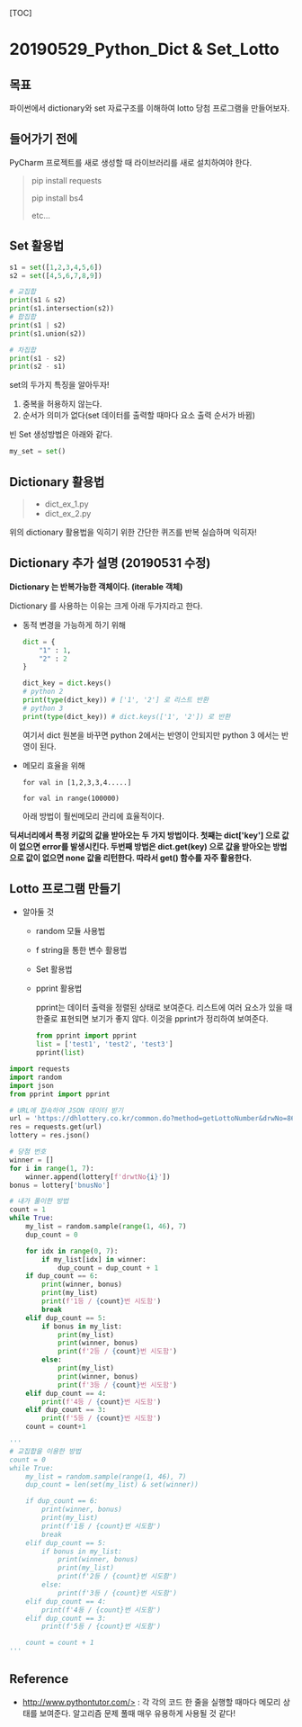 [TOC]

# 20190529_Python_Dict & Set_Lotto

## 목표

파이썬에서 dictionary와 set 자료구조를 이해하여 lotto 당첨 프로그램을 만들어보자.

## 들어가기 전에

PyCharm 프로젝트를 새로 생성할 때 라이브러리를 새로 설치하여야 한다.

>pip install requests
>
>pip install bs4
>
>etc...



## Set 활용법

```python
s1 = set([1,2,3,4,5,6])
s2 = set([4,5,6,7,8,9])

# 교집합
print(s1 & s2)
print(s1.intersection(s2))
# 합집합
print(s1 | s2)
print(s1.union(s2))

# 차집합
print(s1 - s2)
print(s2 - s1)
```

set의 두가지 특징을 알아두자!

1. 중복을 허용하지 않는다.
2. 순서가 의미가 없다(set 데이터를 출력할 때마다 요소 출력 순서가 바뀜)

빈 Set 생성방법은 아래와 같다.

```python
my_set = set()
```

## Dictionary 활용법

>- dict_ex_1.py
>- dict_ex_2.py

위의 dictionary 활용법을 익히기 위한 간단한 퀴즈를 반복 실습하며 익히자!



## Dictionary 추가 설명 (20190531 수정)

**Dictionary 는 반복가능한 객체이다. (iterable 객체)**

Dictionary 를 사용하는 이유는 크게 아래 두가지라고 한다.

- 동적 변경을 가능하게 하기 위해

  ```python
  dict = {
      "1" : 1,
      "2" : 2
  }
  
  dict_key = dict.keys()
  # python 2
  print(type(dict_key)) # ['1', '2'] 로 리스트 반환
  # python 3
  print(type(dict_key)) # dict.keys(['1', '2']) 로 반환
  ```

  여기서 dict 원본을 바꾸면 python 2에서는 반영이 안되지만 python 3 에서는 반영이 된다.

  

- 메모리 효율을 위해

  ```
  for val in [1,2,3,3,4.....]
  
  for val in range(100000)
  ```

  아래 방법이 훨씬메모리 관리에 효율적이다.

 

**딕셔너리에서 특정 키값의 값을 받아오는 두 가지 방법이다. 첫째는 dict['key'] 으로 값이 없으면 error를 발생시킨다.  두번째 방법은 dict.get(key)  으로 값을 받아오는 방법으로 값이 없으면 none 값을 리턴한다. 따라서 get() 함수를 자주 활용한다.**



## Lotto 프로그램 만들기

- 알아둘 것

  - random 모듈 사용법

  - f string을 통한 변수 활용법

  - Set 활용법

  - pprint 활용법

    pprint는 데이터 출력을 정렬된 상태로 보여준다. 리스트에 여러 요소가 있을 때 한줄로 표현되면 보기가 좋지 않다. 이것을 pprint가 정리하여 보여준다.

    ```python
    from pprint import pprint
    list = ['test1', 'test2', 'test3']
    pprint(list)
    ```

    

    

```python
import requests
import random
import json
from pprint import pprint

# URL에 접속하여 JSON 데이터 받기
url = 'https://dhlottery.co.kr/common.do?method=getLottoNumber&drwNo=860'
res = requests.get(url)
lottery = res.json()

# 당첨 번호
winner = []
for i in range(1, 7):
    winner.append(lottery[f'drwtNo{i}'])
bonus = lottery['bnusNo']

# 내가 풀이한 방법
count = 1
while True:
    my_list = random.sample(range(1, 46), 7)
    dup_count = 0

    for idx in range(0, 7):
        if my_list[idx] in winner:
            dup_count = dup_count + 1
    if dup_count == 6:
        print(winner, bonus)
        print(my_list)
        print(f'1등 / {count}번 시도함')
        break
    elif dup_count == 5:
        if bonus in my_list:
            print(my_list)
            print(winner, bonus)
            print(f'2등 / {count}번 시도함')
        else:
            print(my_list)
            print(winner, bonus)
            print(f'3등 / {count}번 시도함')
    elif dup_count == 4:
        print(f'4등 / {count}번 시도함')
    elif dup_count == 3:
        print(f'5등 / {count}번 시도함')
    count = count+1

'''
# 교집합을 이용한 방법
count = 0
while True:
    my_list = random.sample(range(1, 46), 7)
    dup_count = len(set(my_list) & set(winner))

    if dup_count == 6:
        print(winner, bonus)
        print(my_list)
        print(f'1등 / {count}번 시도함')
        break
    elif dup_count == 5:
        if bonus in my_list:
            print(winner, bonus)
            print(my_list)
            print(f'2등 / {count}번 시도함')
        else:
            print(f'3등 / {count}번 시도함')
    elif dup_count == 4:
        print(f'4등 / {count}번 시도함')
    elif dup_count == 3:
        print(f'5등 / {count}번 시도함')

    count = count + 1
'''
```

## Reference

- http://www.pythontutor.com/>  : 각 각의 코드 한 줄을 실행할 때마다 메모리 상태를 보여준다. 알고리즘 문제 풀때 매우 유용하게 사용될 것 같다!

